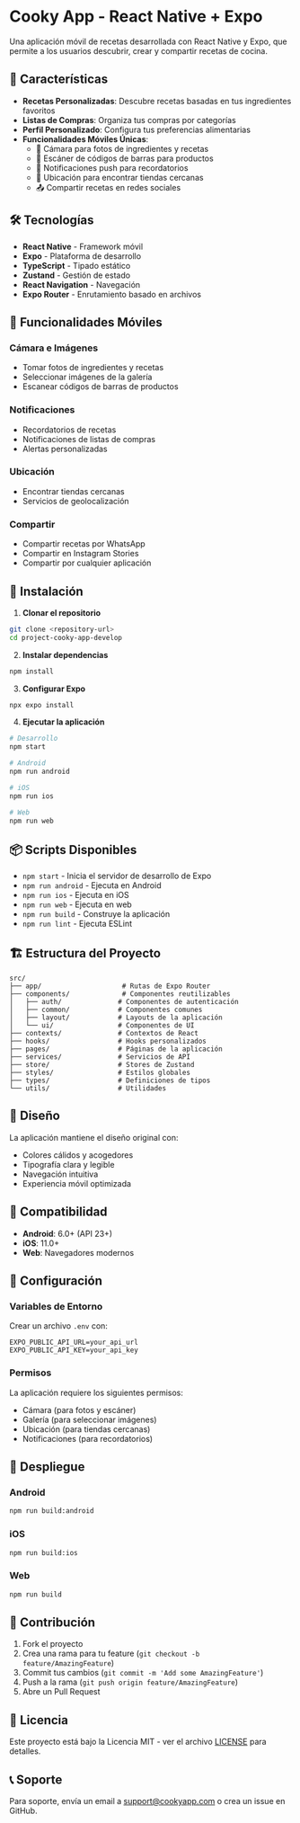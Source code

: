 # Cooky App - React Native + Expo

Una aplicación móvil de recetas desarrollada con React Native y Expo, que permite a los usuarios descubrir, crear y compartir recetas de cocina.

## 🚀 Características

- **Recetas Personalizadas**: Descubre recetas basadas en tus ingredientes favoritos
- **Listas de Compras**: Organiza tus compras por categorías
- **Perfil Personalizado**: Configura tus preferencias alimentarias
- **Funcionalidades Móviles Únicas**:
  - 📸 Cámara para fotos de ingredientes y recetas
  - 📱 Escáner de códigos de barras para productos
  - 🔔 Notificaciones push para recordatorios
  - 📍 Ubicación para encontrar tiendas cercanas
  - 📤 Compartir recetas en redes sociales

## 🛠️ Tecnologías

- **React Native** - Framework móvil
- **Expo** - Plataforma de desarrollo
- **TypeScript** - Tipado estático
- **Zustand** - Gestión de estado
- **React Navigation** - Navegación
- **Expo Router** - Enrutamiento basado en archivos

## 📱 Funcionalidades Móviles

### Cámara e Imágenes
- Tomar fotos de ingredientes y recetas
- Seleccionar imágenes de la galería
- Escanear códigos de barras de productos

### Notificaciones
- Recordatorios de recetas
- Notificaciones de listas de compras
- Alertas personalizadas

### Ubicación
- Encontrar tiendas cercanas
- Servicios de geolocalización

### Compartir
- Compartir recetas por WhatsApp
- Compartir en Instagram Stories
- Compartir por cualquier aplicación

## 🚀 Instalación

1. **Clonar el repositorio**
```bash
git clone <repository-url>
cd project-cooky-app-develop
```

2. **Instalar dependencias**
```bash
npm install
```

3. **Configurar Expo**
```bash
npx expo install
```

4. **Ejecutar la aplicación**
```bash
# Desarrollo
npm start

# Android
npm run android

# iOS
npm run ios

# Web
npm run web
```

## 📦 Scripts Disponibles

- `npm start` - Inicia el servidor de desarrollo de Expo
- `npm run android` - Ejecuta en Android
- `npm run ios` - Ejecuta en iOS
- `npm run web` - Ejecuta en web
- `npm run build` - Construye la aplicación
- `npm run lint` - Ejecuta ESLint

## 🏗️ Estructura del Proyecto

```
src/
├── app/                    # Rutas de Expo Router
├── components/             # Componentes reutilizables
│   ├── auth/              # Componentes de autenticación
│   ├── common/            # Componentes comunes
│   ├── layout/            # Layouts de la aplicación
│   └── ui/                # Componentes de UI
├── contexts/              # Contextos de React
├── hooks/                 # Hooks personalizados
├── pages/                 # Páginas de la aplicación
├── services/              # Servicios de API
├── store/                 # Stores de Zustand
├── styles/                # Estilos globales
├── types/                 # Definiciones de tipos
└── utils/                 # Utilidades
```

## 🎨 Diseño

La aplicación mantiene el diseño original con:
- Colores cálidos y acogedores
- Tipografía clara y legible
- Navegación intuitiva
- Experiencia móvil optimizada

## 📱 Compatibilidad

- **Android**: 6.0+ (API 23+)
- **iOS**: 11.0+
- **Web**: Navegadores modernos

## 🔧 Configuración

### Variables de Entorno
Crear un archivo `.env` con:
```
EXPO_PUBLIC_API_URL=your_api_url
EXPO_PUBLIC_API_KEY=your_api_key
```

### Permisos
La aplicación requiere los siguientes permisos:
- Cámara (para fotos y escáner)
- Galería (para seleccionar imágenes)
- Ubicación (para tiendas cercanas)
- Notificaciones (para recordatorios)

## 🚀 Despliegue

### Android
```bash
npm run build:android
```

### iOS
```bash
npm run build:ios
```

### Web
```bash
npm run build
```

## 🤝 Contribución

1. Fork el proyecto
2. Crea una rama para tu feature (`git checkout -b feature/AmazingFeature`)
3. Commit tus cambios (`git commit -m 'Add some AmazingFeature'`)
4. Push a la rama (`git push origin feature/AmazingFeature`)
5. Abre un Pull Request

## 📄 Licencia

Este proyecto está bajo la Licencia MIT - ver el archivo [LICENSE](LICENSE) para detalles.

## 📞 Soporte

Para soporte, envía un email a support@cookyapp.com o crea un issue en GitHub.